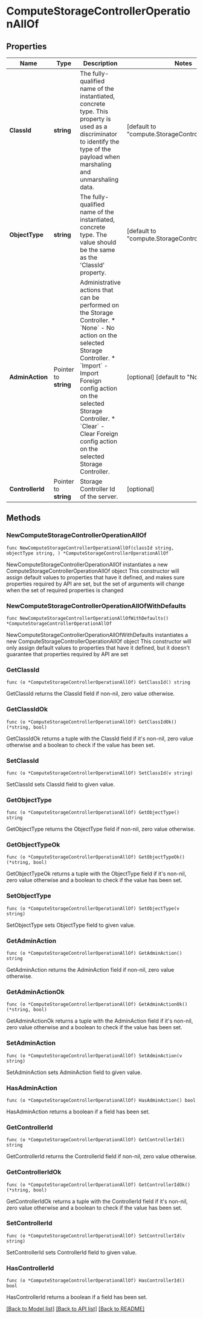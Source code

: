 # ComputeStorageControllerOperationAllOf

## Properties

Name | Type | Description | Notes
------------ | ------------- | ------------- | -------------
**ClassId** | **string** | The fully-qualified name of the instantiated, concrete type. This property is used as a discriminator to identify the type of the payload when marshaling and unmarshaling data. | [default to "compute.StorageControllerOperation"]
**ObjectType** | **string** | The fully-qualified name of the instantiated, concrete type. The value should be the same as the &#39;ClassId&#39; property. | [default to "compute.StorageControllerOperation"]
**AdminAction** | Pointer to **string** | Administrative actions that can be performed on the Storage Controller. * &#x60;None&#x60; - No action on the selected Storage Controller. * &#x60;Import&#x60; - Import Foreign config action on the selected Storage Controller. * &#x60;Clear&#x60; - Clear Foreign config action on the selected Storage Controller. | [optional] [default to "None"]
**ControllerId** | Pointer to **string** | Storage Controller Id of the server. | [optional] 

## Methods

### NewComputeStorageControllerOperationAllOf

`func NewComputeStorageControllerOperationAllOf(classId string, objectType string, ) *ComputeStorageControllerOperationAllOf`

NewComputeStorageControllerOperationAllOf instantiates a new ComputeStorageControllerOperationAllOf object
This constructor will assign default values to properties that have it defined,
and makes sure properties required by API are set, but the set of arguments
will change when the set of required properties is changed

### NewComputeStorageControllerOperationAllOfWithDefaults

`func NewComputeStorageControllerOperationAllOfWithDefaults() *ComputeStorageControllerOperationAllOf`

NewComputeStorageControllerOperationAllOfWithDefaults instantiates a new ComputeStorageControllerOperationAllOf object
This constructor will only assign default values to properties that have it defined,
but it doesn't guarantee that properties required by API are set

### GetClassId

`func (o *ComputeStorageControllerOperationAllOf) GetClassId() string`

GetClassId returns the ClassId field if non-nil, zero value otherwise.

### GetClassIdOk

`func (o *ComputeStorageControllerOperationAllOf) GetClassIdOk() (*string, bool)`

GetClassIdOk returns a tuple with the ClassId field if it's non-nil, zero value otherwise
and a boolean to check if the value has been set.

### SetClassId

`func (o *ComputeStorageControllerOperationAllOf) SetClassId(v string)`

SetClassId sets ClassId field to given value.


### GetObjectType

`func (o *ComputeStorageControllerOperationAllOf) GetObjectType() string`

GetObjectType returns the ObjectType field if non-nil, zero value otherwise.

### GetObjectTypeOk

`func (o *ComputeStorageControllerOperationAllOf) GetObjectTypeOk() (*string, bool)`

GetObjectTypeOk returns a tuple with the ObjectType field if it's non-nil, zero value otherwise
and a boolean to check if the value has been set.

### SetObjectType

`func (o *ComputeStorageControllerOperationAllOf) SetObjectType(v string)`

SetObjectType sets ObjectType field to given value.


### GetAdminAction

`func (o *ComputeStorageControllerOperationAllOf) GetAdminAction() string`

GetAdminAction returns the AdminAction field if non-nil, zero value otherwise.

### GetAdminActionOk

`func (o *ComputeStorageControllerOperationAllOf) GetAdminActionOk() (*string, bool)`

GetAdminActionOk returns a tuple with the AdminAction field if it's non-nil, zero value otherwise
and a boolean to check if the value has been set.

### SetAdminAction

`func (o *ComputeStorageControllerOperationAllOf) SetAdminAction(v string)`

SetAdminAction sets AdminAction field to given value.

### HasAdminAction

`func (o *ComputeStorageControllerOperationAllOf) HasAdminAction() bool`

HasAdminAction returns a boolean if a field has been set.

### GetControllerId

`func (o *ComputeStorageControllerOperationAllOf) GetControllerId() string`

GetControllerId returns the ControllerId field if non-nil, zero value otherwise.

### GetControllerIdOk

`func (o *ComputeStorageControllerOperationAllOf) GetControllerIdOk() (*string, bool)`

GetControllerIdOk returns a tuple with the ControllerId field if it's non-nil, zero value otherwise
and a boolean to check if the value has been set.

### SetControllerId

`func (o *ComputeStorageControllerOperationAllOf) SetControllerId(v string)`

SetControllerId sets ControllerId field to given value.

### HasControllerId

`func (o *ComputeStorageControllerOperationAllOf) HasControllerId() bool`

HasControllerId returns a boolean if a field has been set.


[[Back to Model list]](../README.md#documentation-for-models) [[Back to API list]](../README.md#documentation-for-api-endpoints) [[Back to README]](../README.md)


